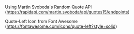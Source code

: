 Using Martin Svoboda's Random Quote API (https://rapidapi.com/martin.svoboda/api/quotes15/endpoints)

Quote-Left Icon from Font Awesome (https://fontawesome.com/icons/quote-left?style=solid)
